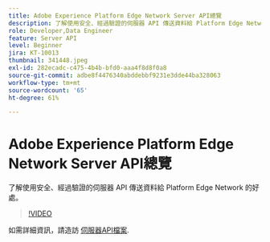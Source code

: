 ```yaml
---
title: Adobe Experience Platform Edge Network Server API總覽
description: 了解使用安全、經過驗證的伺服器 API 傳送資料給 Platform Edge Network 的好處。
role: Developer,Data Engineer
feature: Server API
level: Beginner
jira: KT-10013
thumbnail: 341448.jpeg
exl-id: 282ecadc-c475-4b4b-bfd0-aaa4f8d8f0a8
source-git-commit: adbe8f4476340abddebbf9231e3dde44ba328063
workflow-type: tm+mt
source-wordcount: '65'
ht-degree: 61%

---
```


# Adobe Experience Platform Edge Network Server API總覽

了解使用安全、經過驗證的伺服器 API 傳送資料給 Platform Edge Network 的好處。

>[!VIDEO](https://video.tv.adobe.com/v/341448?quality=12&learn=on)

如需詳細資訊，請造訪 [伺服器API檔案](https://experienceleague.adobe.com/docs/experience-platform/edge-network-server-api/overview.html?lang=zh-Hant).
